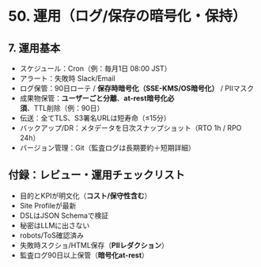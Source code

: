 # 50. 運用（ログ/保存の暗号化・保持）

## 7. 運用基本
- スケジュール：Cron（例：毎月1日 08:00 JST）
- アラート：失敗時 Slack/Email
- ログ保管：90日ローテ / **保存時暗号化（SSE-KMS/OS暗号化）** / PIIマスク
- 成果物保管：**ユーザーごと分離**、**at-rest暗号化必須**、TTL削除（例：90日）
- 伝送：全てTLS、S3署名URLは短寿命（≤15分）
- バックアップ/DR：メタデータを日次スナップショット（RTO 1h / RPO 24h）
- バージョン管理：Git（監査ログは長期要約＋短期詳細）

## 付録：レビュー・運用チェックリスト
- 目的とKPIが明文化（**コスト/保守性含む**）
- Site Profileが最新
- DSLはJSON Schemaで検証
- 秘密はLLMに出さない
- robots/ToS確認済み
- 失敗時スクショ/HTML保存（**PIIレダクション**）
- 監査ログ90日以上保管（**暗号化at-rest**）
